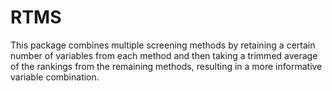 # RTMS
This package combines multiple screening methods by retaining a certain number of variables from each method and then taking a trimmed average of the rankings from the remaining methods, resulting in a more informative variable combination. 
